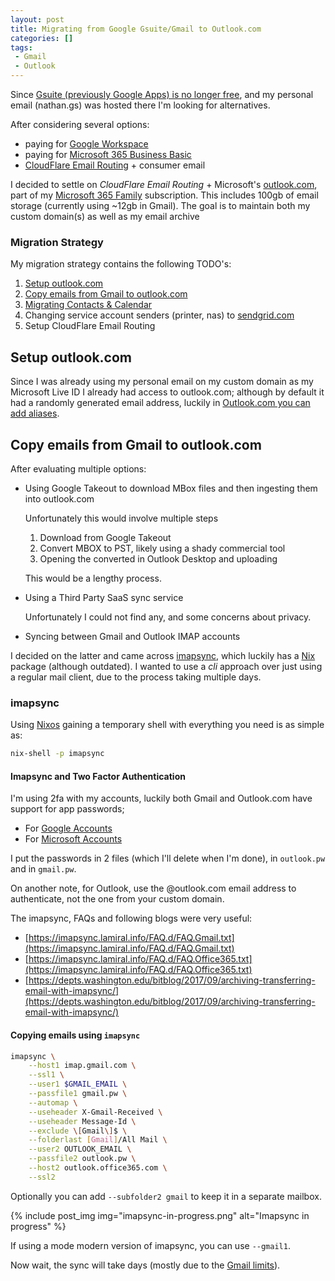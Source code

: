 ```yaml
---
layout: post
title: Migrating from Google Gsuite/Gmail to Outlook.com
categories: []
tags:
 - Gmail
 - Outlook
---
```


Since [Gsuite (previously Google Apps) is no longer free](https://support.google.com/a/answer/2855120?product_name=UnuFlow&hl=en&visit_id=637858683232001326-3343759727&rd=1&src=supportwidget0&hl=en), and my personal email (nathan.gs) was hosted there I'm looking for alternatives.

After considering several options:

- paying for [Google Workspace](https://workspace.google.com/)
- paying for [Microsoft 365 Business Basic](https://www.microsoft.com/en-us/microsoft-365/business/microsoft-365-business-basic)
- [CloudFlare Email Routing](https://blog.cloudflare.com/email-routing-open-beta/) + consumer email

I decided to settle on _CloudFlare Email Routing_ + Microsoft's [outlook.com](https://outlook.com), part of my [Microsoft 365 Family](https://www.microsoft.com/en-us/microsoft-365/p/microsoft-365-family/cfq7ttc0k5dm/?activetab=pivot:overviewtab) subscription. This includes 100gb of email storage (currently using ~12gb in Gmail). The goal is to maintain both my custom domain(s) as well as my email archive

### Migration Strategy

My migration strategy contains the following TODO's:

1. [Setup outlook.com](#setup-outlook-com) 
2. [Copy emails from Gmail to outlook.com](#copy-emails-from-gmail-to-outlook-com)
3. [Migrating Contacts & Calendar](#migrating-contacts-calendar)
3. Changing service account senders (printer, nas) to [sendgrid.com](https://sendgrid.com/solutions/email-api/smtp-service/)
4. Setup CloudFlare Email Routing

## Setup outlook.com

Since I was already using my personal email on my custom domain as my Microsoft Live ID I already had access to outlook.com; although by default it had a randomly generated email address, luckily in [Outlook.com you can add aliases](https://support.microsoft.com/en-us/office/add-or-remove-an-email-alias-in-outlook-com-459b1989-356d-40fa-a689-8f285b13f1f2).

## Copy emails from Gmail to outlook.com

After evaluating multiple options: 

- Using Google Takeout to download MBox files and then ingesting them into outlook.com 

    Unfortunately this would involve multiple steps
        
    1. Download from Google Takeout
    2. Convert MBOX to PST, likely using a shady commercial tool
    3. Opening the converted in Outlook Desktop and uploading

    This would be a lengthy process.

- Using a Third Party SaaS sync service

    Unfortunately I could not find any, and some concerns about privacy.
- Syncing between Gmail and Outlook IMAP accounts

I decided on the latter and came across [imapsync](https://imapsync.lamiral.info/), which luckily has a [Nix](https://search.nixos.org/packages?channel=21.11&show=imapsync&from=0&size=50&sort=relevance&type=packages&query=imapsync) package (although outdated). I wanted to use a _cli_ approach over just using a regular mail client, due to the process taking multiple days.

### imapsync

Using [Nixos](https://nixos.org) gaining a temporary shell with everything you need is as simple as:

```bash
nix-shell -p imapsync
```

#### Imapsync and Two Factor Authentication

I'm using 2fa with my accounts, luckily both Gmail and Outlook.com have support for app passwords;

- For [Google Accounts](https://support.google.com/accounts/answer/185833?authuser=1)
- For [Microsoft Accounts](https://support.microsoft.com/en-us/account-billing/using-app-passwords-with-apps-that-don-t-support-two-step-verification-5896ed9b-4263-e681-128a-a6f2979a7944)

I put the passwords in 2 files (which I'll delete when I'm done), in `outlook.pw` and in `gmail.pw`.

On another note, for Outlook, use the @outlook.com email address to authenticate, not the one from your custom domain.

The imapsync, FAQs and following blogs were very useful: 

- [https://imapsync.lamiral.info/FAQ.d/FAQ.Gmail.txt](https://imapsync.lamiral.info/FAQ.d/FAQ.Gmail.txt)
- [https://imapsync.lamiral.info/FAQ.d/FAQ.Office365.txt](https://imapsync.lamiral.info/FAQ.d/FAQ.Office365.txt)
- [https://depts.washington.edu/bitblog/2017/09/archiving-transferring-email-with-imapsync/](https://depts.washington.edu/bitblog/2017/09/archiving-transferring-email-with-imapsync/)

#### Copying emails using `imapsync`

```bash
imapsync \
    --host1 imap.gmail.com \
    --ssl1 \
    --user1 $GMAIL_EMAIL \
    --passfile1 gmail.pw \
    --automap \
    --useheader X-Gmail-Received \
    --useheader Message-Id \
    --exclude \[Gmail\]$ \
    --folderlast [Gmail]/All Mail \
    --user2 OUTLOOK_EMAIL \
    --passfile2 outlook.pw \
    --host2 outlook.office365.com \
    --ssl2
```

Optionally you can add `--subfolder2 gmail` to keep it in a separate mailbox. 

{% include post_img img="imapsync-in-progress.png" alt="Imapsync in progress" %}

If using a mode modern version of imapsync, you can use `--gmail1`. 

Now wait, the sync will take days (mostly due to the [Gmail limits](https://support.google.com/a/answer/1071518?product_name=UnuFlow&hl=en&visit_id=637858154342472551-3444109678&rd=1&src=supportwidget0&hl=en)). 
